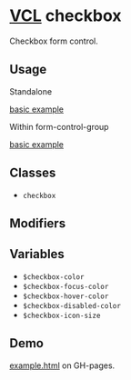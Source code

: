 # [VCL](https://vcl.github.io/) checkbox

Checkbox form control.

## Usage

Standalone

[basic example](/demo/example-basic.html)

Within form-control-group

[basic example](/demo/example-form.html)

## Classes

- `checkbox`

## Modifiers

## Variables

- `$checkbox-color`
- `$checkbox-focus-color`
- `$checkbox-hover-color`
- `$checkbox-disabled-color`
- `$checkbox-icon-size`

## Demo

[example.html](/demo/example.html) on GH-pages.
